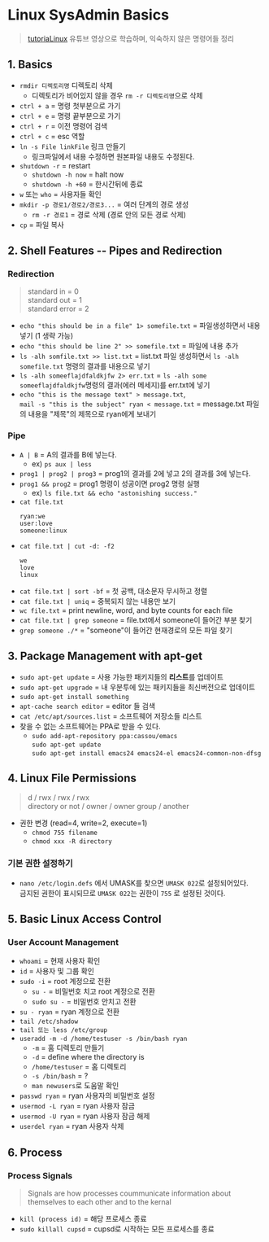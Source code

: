 # Linux SysAdmin Basics
>[tutoriaLinux](https://www.youtube.com/watch?v=bju_FdCo42w&list=PLtK75qxsQaMLZSo7KL-PmiRarU7hrpnwK) 유튜브 영상으로 학습하며, 익숙하지 않은 명령어들 정리

## 1. Basics
- `rmdir 디렉토리명` 디렉토리 삭제
  - 디렉토리가 비어있지 않을 경우 `rm -r 디렉토리명`으로 삭제
- `ctrl + a` = 명령 첫부분으로 가기
- `ctrl + e` = 명령 끝부분으로 가기
- `ctrl + r` = 이전 명령어 검색
- `ctrl + c` = esc 역할
- `ln -s File linkFile` 링크 만들기
  - 링크파일에서 내용 수정하면 원본파일 내용도 수정된다.
- `shutdown -r` = restart
  - `shutdown -h now` = halt now
  - `shutdown -h +60` = 한시간뒤에 종료
- `w` 또는 `who` = 사용자들 확인
- `mkdir -p 경로1/경로2/경로3...` = 여러 단계의 경로 생성
  - `rm -r 경로1` = 경로 삭제 (경로 안의 모든 경로 삭제)
- `cp`  = 파일 복사

## 2. Shell Features -- Pipes and Redirection

### Redirection
>standard in = 0  
>standard out = 1  
>standard error = 2

- `echo "this should be in a file" 1> somefile.txt` = 파일생성하면서 내용 넣기 (1 생략 가능)
- `echo "this should be line 2" >> somefile.txt` = 파일에 내용 추가
- `ls -alh somfile.txt >> list.txt` = list.txt 파일 생성하면서 `ls -alh somefile.txt` 명령의 결과를 내용으로 넣기
- `ls -alh someeflajdfaldkjfw 2> err.txt` = `ls -alh some someeflajdfaldkjfw`명령의 결과(에러 메세지)를 err.txt에 넣기
- `echo "this is the message text" > message.txt`,  
`mail -s "this is the subject" ryan < message.txt` = message.txt 파일의 내용을 "제목"의 제목으로 ryan에게 보내기

### Pipe
- `A | B` = A의 결과를 B에 넣는다.
  - ex) `ps aux | less`
- `prog1 | prog2 | prog3` = prog1의 결과를 2에 넣고 2의 결과를 3에 넣는다.
- `prog1 && prog2` = prog1 명령이 성공이면 prog2 명령 실행
  - ex) `ls file.txt && echo "astonishing success."`
- `cat file.txt`
    ~~~
    ryan:we  
    user:love  
    someone:linux
    ~~~
- `cat file.txt | cut -d: -f2`
    ~~~
    we
    love
    linux
    ~~~
- `cat file.txt | sort -bf` = 첫 공백, 대소문자 무시하고 정렬
- `cat file.txt | uniq` = 중복되지 않는 내용만 보기
- `wc file.txt` = print newline, word, and byte counts for each file
- `cat file.txt | grep someone` = file.txt에서 someone이 들어간 부분 찾기
- `grep someone ./*` = "someone"이 들어간 현재경로의 모든 파일 찾기


## 3. Package Management with apt-get

- `sudo apt-get update` = 사용 가능한 패키지들의 **리스트**를 업데이트
- `sudo apt-get upgrade` = 내 우분투에 있는 패키지들을 최신버전으로 업데이트
- `sudo apt-get install something`
- `apt-cache search editor` = editor 들 검색
- `cat /etc/apt/sources.list` = 소프트웨어 저장소들 리스트
- 찾을 수 없는 소프트웨어는 PPA로 받을 수 있다.
  - `sudo add-apt-repository ppa:cassou/emacs`  
  `sudo apt-get update`  
  `sudo apt-get install emacs24 emacs24-el emacs24-common-non-dfsg`


## 4. Linux File Permissions
>d / rwx / rwx / rwx  
>directory or not / owner / owner group / another
- 권한 변경 (read=4, write=2, execute=1)
  - `chmod 755 filename`
  - `chmod xxx -R directory`

### 기본 권한 설정하기
- `nano /etc/login.defs` 에서 UMASK를 찾으면 `UMASK 022`로 설정되어있다.  
금지된 권한이 표시되므로 `UMASK 022`는 권한이 `755` 로 설정된 것이다.

## 5. Basic Linux Access Control

### User Account Management
- `whoami` = 현재 사용자 확인
- `id` = 사용자 및 그룹 확인
- `sudo -i` = root 계정으로 전환
  - `su -` = 비밀번호 치고 root 계정으로 전환
  - `sudo su -` = 비밀번호 안치고 전환
- `su - ryan` = ryan 계정으로 전환
- `tail /etc/shadow`
- `tail 또는 less /etc/group`
- `useradd -m -d /home/testuser -s /bin/bash ryan`
  - `-m` = 홈 디렉토리 만들기
  - `-d` = define where the directory is
  - `/home/testuser` = 홈 디렉토리
  - `-s /bin/bash` = ?
  - `man newusers`로 도움말 확인
- `passwd ryan` = ryan 사용자의 비밀번호 설정 
- `usermod -L ryan` = ryan 사용자 잠금
- `usermod -U ryan` = ryan 사용자 잠금 해제
- `userdel ryan` = ryan 사용자 삭제

## 6. Process

### Process Signals
>Signals are how processes coummunicate information about themselves to each other and to the kernal
- `kill (process id)` = 해당 프로세스 종료
- `sudo killall cupsd` = cupsd로 시작하는 모든 프로세스를 종료 
